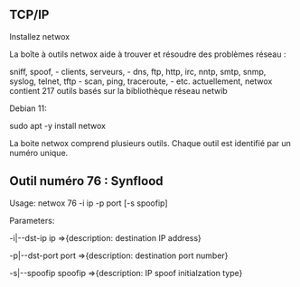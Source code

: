 ## TCP/IP

Installez netwox 

La boîte à outils netwox aide à trouver et résoudre des problèmes réseau : 

sniff, spoof, - clients, serveurs, - dns, ftp, http, irc, nntp, smtp, snmp, syslog, telnet, tftp - scan, ping, traceroute, - etc. actuellement, netwox contient 217 outils basés sur la bibliothèque réseau netwib

Debian 11:

sudo apt -y install netwox


La boite netwox comprend plusieurs outils. Chaque outil est identifié par un numéro unique.


## Outil numéro 76 : Synflood

Usage: netwox 76 -i ip -p port [-s spoofip]

Parameters:

-i|--dst-ip ip                =>{description: destination IP address}

-p|--dst-port port             =>{description: destination port number}

-s|--spoofip spoofip           =>{description: IP spoof initialzation type}

